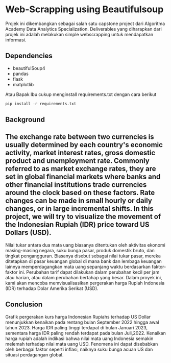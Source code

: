 # Web-Scrapping using Beautifulsoup

Projek ini dikembangkan sebagai salah satu capstone project dari Algoritma Academy Data Analytics Specialization. Deliverables yang diharapkan dari projek ini adalah melakukan simple webscrapping untuk mendapatkan informasi.

## Dependencies

- beautifulSoup4
- pandas
- flask
- matplotlib

Atau Bapak Ibu cukup menginstall requirements.txt dengan cara berikut

```python
pip install -r requirements.txt
```

## Background

The exchange rate between two currencies is usually determined by each country's economic activity, market interest rates, gross domestic product and unemployment rate. Commonly referred to as market exchange rates, they are set in global financial markets where banks and other financial institutions trade currencies around the clock based on these factors. Rate changes can be made in small hourly or daily changes, or in large incremental shifts. In this project, we will try to visualize the movement of the Indonesian Rupiah (IDR) price toward US Dollars (USD).
----------
Nilai tukar antara dua mata uang biasanya ditentukan oleh aktivitas ekonomi masing-masing negara, suku bunga pasar, produk domestik bruto, dan tingkat pengangguran. Biasanya disebut sebagai nilai tukar pasar, mereka ditetapkan di pasar keuangan global di mana bank dan lembaga keuangan lainnya memperdagangkan mata uang sepanjang waktu berdasarkan faktor-faktor ini. Perubahan tarif dapat dilakukan dalam perubahan kecil per jam atau harian, atau dalam perubahan bertahap yang besar. Dalam proyek ini, kami akan mencoba memvisualisasikan pergerakan harga Rupiah Indonesia (IDR) terhadap Dolar Amerika Serikat (USD).

## Conclusion

Grafik pergerakan kurs harga Indonesian Rupiahs terhadap US Dollar menunjukkan kenaikan pada rentang bulan September 2022  hingga awal tahun 2023. Harga IDR paling tinggi terdapat di bulan Januari 2023, sementara harga IDR paling rendah terdapat pada bulan Juli,2022. Kenaikan harga rupiah adalah indikasi bahwa nilai mata uang Indonesia semakin melemah terhadap nilai mata uang USD. Fenomena ini dapat disebabkan oleh berbagai faktor seperti inflasi, naiknya suku bunga acuan US dan situasi perdagangan global.

